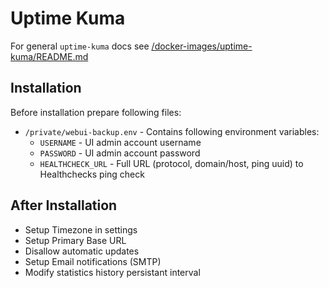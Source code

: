 # Uptime Kuma

For general `uptime-kuma` docs see [/docker-images/uptime-kuma/README.md](../../../docker-images/external/uptime-kuma/README.md)

## Installation

Before installation prepare following files:

- `/private/webui-backup.env` - Contains following environment variables:
    - `USERNAME` - UI admin account username
    - `PASSWORD` - UI admin account password
    - `HEALTHCHECK_URL` - Full URL (protocol, domain/host, ping uuid) to Healthchecks ping check

## After Installation

- Setup Timezone in settings
- Setup Primary Base URL
- Disallow automatic updates
- Setup Email notifications (SMTP)
- Modify statistics history persistant interval
